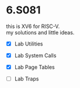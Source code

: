 # 6.S081
this is XV6 for RISC-V.  
my solutions and little ideas.

- [x] Lab Utilities  
- [x] Lab System Calls  
- [x] Lab Page Tables 
- [ ] Lab Traps

